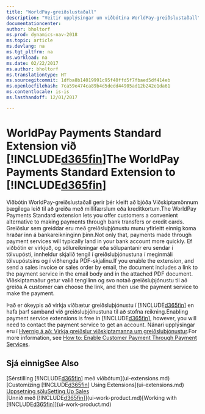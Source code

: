 ```yaml
---
title: "WorldPay-greiðslustaðall"
description: "Veitir upplýsingar um viðbótina WorldPay-greiðslustaðall"
documentationcenter: 
author: bholtorf
ms.prod: dynamics-nav-2018
ms.topic: article
ms.devlang: na
ms.tgt_pltfrm: na
ms.workload: na
ms.date: 02/22/2017
ms.author: bholtorf
ms.translationtype: HT
ms.sourcegitcommit: 1dfba8b14019991c95f40ffd5f7fbaed5df414eb
ms.openlocfilehash: 7ca59e474ca89b4d5dedd44905ad12b242e1da61
ms.contentlocale: is-is
ms.lasthandoff: 12/01/2017

---
```

# <a name="the-worldpay-payments-standard-extension-to-included365finincludesd365finlongmdmd"></a><span data-ttu-id="123d3-103">WorldPay Payments Standard Extension við [!INCLUDE[d365fin](includes/d365fin_long_md.md)]</span><span class="sxs-lookup"><span data-stu-id="123d3-103">The WorldPay Payments Standard Extension to [!INCLUDE[d365fin](includes/d365fin_long_md.md)]</span></span>
<span data-ttu-id="123d3-104">Viðbótin WorldPay-greiðslustaðall gerir þér kleift að bjóða Viðskiptamönnum þægilega leið til að greiða með millifærslum eða kreditkortum.</span><span class="sxs-lookup"><span data-stu-id="123d3-104">The WorldPay Payments Standard extension lets you offer customers a convenient alternative to making payments through bank transfers or credit cards.</span></span> <span data-ttu-id="123d3-105">Greiðslur sem greiddar eru með greiðsluþjónustu munu yfirleitt einnig koma hraðar inn á bankareikninginn þinn.</span><span class="sxs-lookup"><span data-stu-id="123d3-105">Not only that, payments made through payment services will typically land in your bank account more quickly.</span></span>
<span data-ttu-id="123d3-106">Ef viðbótin er virkjuð, og sölureikningar eða sölupantanir eru sendar í tölvupósti, innheldur skjalið tengil í greiðsluþjónustuna í meginmáli tölvupóstsins og í viðhengda PDF-skjalinu.</span><span class="sxs-lookup"><span data-stu-id="123d3-106">If you enable the extension, and send a sales invoice or sales order by email, the document includes a link to the payment service in the email body and in the attached PDF document.</span></span> <span data-ttu-id="123d3-107">Viðskiptamaður getur valið tengilinn og svo notað greiðsluþjónustu til að greiða.</span><span class="sxs-lookup"><span data-stu-id="123d3-107">A customer can choose the link, and then use the payment service to make the payment.</span></span>

<span data-ttu-id="123d3-108">Það er ókeypis að virkja viðbætur greiðsluþjónustu í [!INCLUDE[d365fin](includes/d365fin_md.md)] en hafa þarf samband við greiðsluþjónustuna til að stofna reikning.</span><span class="sxs-lookup"><span data-stu-id="123d3-108">Enabling payment service extensions is free in [!INCLUDE[d365fin](includes/d365fin_md.md)], however, you will need to contact the payment service to get an account.</span></span> <span data-ttu-id="123d3-109">Nánari upplýsingar eru í [Hvernig á að: Virkja greiðslur viðskiptamanna um greiðsluþjónustur](sales-how-enable-payment-service-extensions.md).</span><span class="sxs-lookup"><span data-stu-id="123d3-109">For more information, see [How to: Enable Customer Payment Through Payment Services](sales-how-enable-payment-service-extensions.md).</span></span>

## <a name="see-also"></a><span data-ttu-id="123d3-110">Sjá einnig</span><span class="sxs-lookup"><span data-stu-id="123d3-110">See Also</span></span>
<span data-ttu-id="123d3-111">[Sérstilling [!INCLUDE[d365fin](includes/d365fin_md.md)] með viðbótum](ui-extensions.md)</span><span class="sxs-lookup"><span data-stu-id="123d3-111">[Customizing [!INCLUDE[d365fin](includes/d365fin_md.md)] Using Extensions](ui-extensions.md)</span></span>  
[<span data-ttu-id="123d3-112">Uppsetning sölu</span><span class="sxs-lookup"><span data-stu-id="123d3-112">Setting Up Sales</span></span>](sales-setup-sales.md)  
<span data-ttu-id="123d3-113">[Unnið með [!INCLUDE[d365fin](includes/d365fin_md.md)]](ui-work-product.md)</span><span class="sxs-lookup"><span data-stu-id="123d3-113">[Working with [!INCLUDE[d365fin](includes/d365fin_md.md)]](ui-work-product.md)</span></span>
